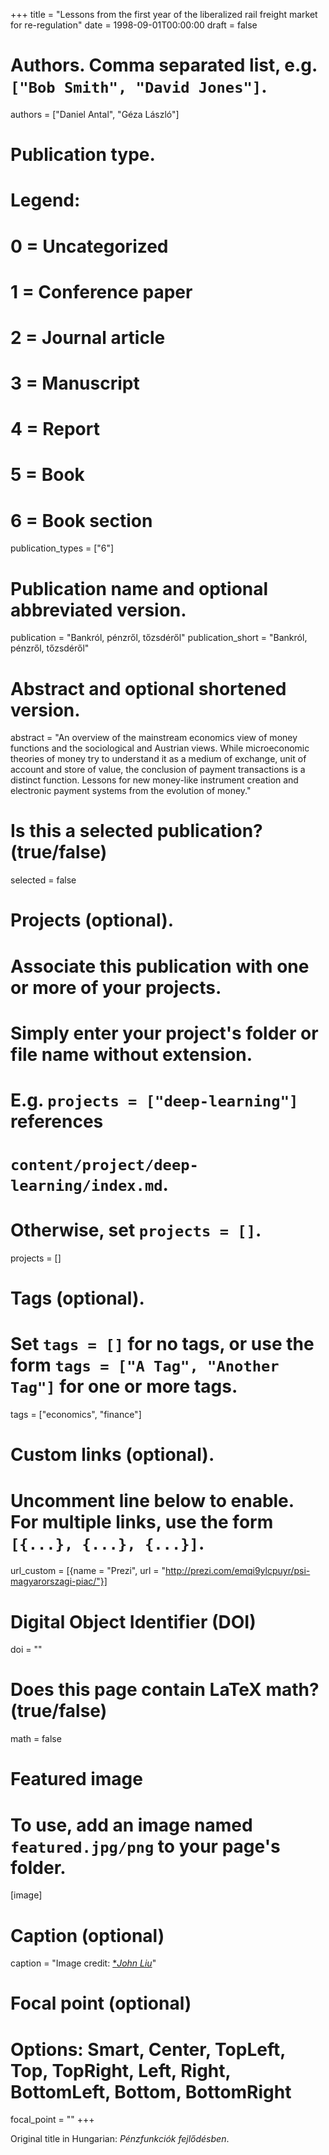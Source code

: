 +++
title = "Lessons from the first year of the liberalized rail freight market for re-regulation"
date = 1998-09-01T00:00:00
draft = false

# Authors. Comma separated list, e.g. `["Bob Smith", "David Jones"]`.
authors = ["Daniel Antal", "Géza László"]

# Publication type.
# Legend:
# 0 = Uncategorized
# 1 = Conference paper
# 2 = Journal article
# 3 = Manuscript
# 4 = Report
# 5 = Book
# 6 = Book section
publication_types = ["6"]

# Publication name and optional abbreviated version.
publication = "Bankról, pénzről, tőzsdéről"
publication_short = "Bankról, pénzről, tőzsdéről"

# Abstract and optional shortened version.
abstract = "An overview of the mainstream economics view of money functions and the sociological and Austrian views. While microeconomic theories of money try to understand it as a medium of exchange, unit of account and store of value, the conclusion of payment transactions is a distinct function. Lessons for new money-like instrument creation and electronic payment systems from the evolution of money."

# Is this a selected publication? (true/false)
selected = false

# Projects (optional).
#   Associate this publication with one or more of your projects.
#   Simply enter your project's folder or file name without extension.
#   E.g. `projects = ["deep-learning"]` references 
#   `content/project/deep-learning/index.md`.
#   Otherwise, set `projects = []`.
projects = []

# Tags (optional).
#   Set `tags = []` for no tags, or use the form `tags = ["A Tag", "Another Tag"]` for one or more tags.
tags = ["economics", "finance"]

# Custom links (optional).
#   Uncomment line below to enable. For multiple links, use the form `[{...}, {...}, {...}]`.
url_custom = [{name = "Prezi", url = "http://prezi.com/emqi9ylcpuyr/psi-magyarorszagi-piac/"}]

# Digital Object Identifier (DOI)
doi = ""

# Does this page contain LaTeX math? (true/false)
math = false

# Featured image
# To use, add an image named `featured.jpg/png` to your page's folder. 
[image]
  # Caption (optional)
  caption = "Image credit: [**John Liu*](https://www.flickr.com/photos/8047705@N02/5427063703/)"

  # Focal point (optional)
  # Options: Smart, Center, TopLeft, Top, TopRight, Left, Right, BottomLeft, Bottom, BottomRight
  focal_point = ""
+++

Original title in Hungarian: _Pénzfunkciók fejlődésben_.
